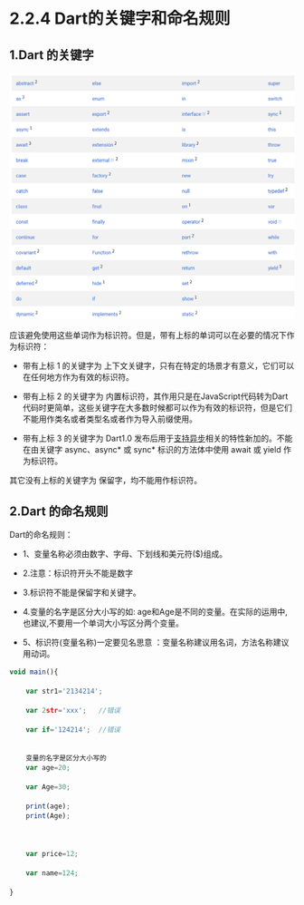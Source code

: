 # 2.2.4 Dart的关键字和命名规则

## 1.Dart 的关键字

![Dart的关键字](./images/Dart关键字.png)

应该避免使用这些单词作为标识符。但是，带有上标的单词可以在必要的情况下作为标识符：

- 带有上标 1 的关键字为 上下文关键字，只有在特定的场景才有意义，它们可以在任何地方作为有效的标识符。

- 带有上标 2 的关键字为 内置标识符，其作用只是在JavaScript代码转为Dart代码时更简单，这些关键字在大多数时候都可以作为有效的标识符，但是它们不能用作类名或者类型名或者作为导入前缀使用。

- 带有上标 3 的关键字为 Dart1.0 发布后用于[支持异步](https://dart.cn/guides/language/language-tour#asynchrony-support)相关的特性新加的。不能在由关键字 async、async* 或 sync* 标识的方法体中使用 await 或 yield 作为标识符。

其它没有上标的关键字为 保留字，均不能用作标识符。



## 2.Dart 的命名规则

Dart的命名规则：

- 1、变量名称必须由数字、字母、下划线和美元符($)组成。

- 2.注意：标识符开头不能是数字

- 3.标识符不能是保留字和关键字。   

- 4.变量的名字是区分大小写的如: age和Age是不同的变量。在实际的运用中,也建议,不要用一个单词大小写区分两个变量。

- 5、标识符(变量名称)一定要见名思意 ：变量名称建议用名词，方法名称建议用动词。


```javascript
void main(){

    var str1='2134214';

    var 2str='xxx';   //错误

    var if='124214';  //错误


    变量的名字是区分大小写的
    var age=20;

    var Age=30;

    print(age);
    print(Age);



    var price=12;

    var name=124;

}
```
